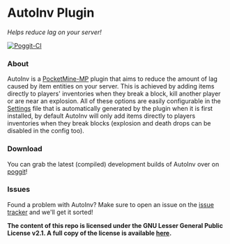 AutoInv Plugin
===============
_Helps reduce lag on your server!_

[![Poggit-CI](https://poggit.pmmp.io/ci.shield/JackNoordhuis/AutoInv/AutoInv)](https://poggit.pmmp.io/ci/JackNoordhuis/AutoInv/AutoInv)

### About

AutoInv is a [PocketMine-MP](https://github.com/pmmp/PocketMine-MP) plugin that aims to reduce the amount of lag caused by item entities on your server. This is achieved by adding items directly to players' inventories when they break a block, kill another player or are near an explosion. All of these options are easily configurable in the [Settings](https://github.com/JackNoordhuis/AutoInv/blob/master/resources/Settings.yml) file that is automatically generated by the plugin when it is first installed, by default AutoInv will only add items directly to players inventories when they break blocks (explosion and death drops can be disabled in the config too).

### Download

You can grab the latest (compiled) development builds of AutoInv over on [poggit](https://poggit.pmmp.io/ci/JackNoordhuis/AutoInv/AutoInv)!

### Issues

Found a problem with AutoInv? Make sure to open an issue on the [issue tracker](https://github.com/JackNoordhuis/AutoInv/issues) and we'll get it sorted!

__The content of this repo is licensed under the GNU Lesser General Public License v2.1. A full copy of the license is
available [here](LICENSE).__